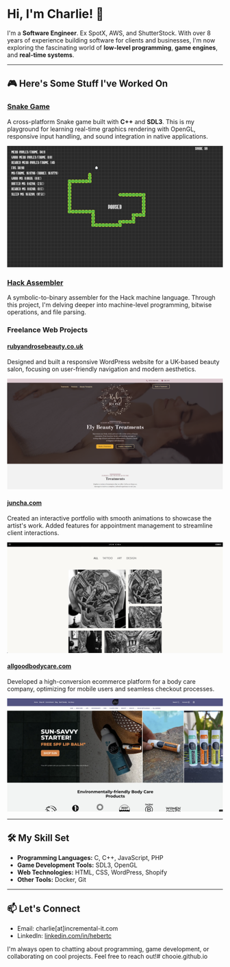 # Hi, I'm Charlie! 👋

I'm a **Software Engineer**. Ex SpotX, AWS, and ShutterStock. With over 8 years of experience building software for clients and businesses, I'm now exploring the fascinating world of **low-level programming**, **game engines**, and **real-time systems**.

---

## 🎮 Here's Some Stuff I've Worked On

### [Snake Game](https://github.com/chooie/sdl3_opengl_snake_game)
A cross-platform Snake game built with **C++** and **SDL3**. This is my playground for learning real-time graphics rendering with OpenGL, responsive input handling, and sound integration in native applications.

![Snake Game Screenshot](./images/snake_opengl.png)

### [Hack Assembler](https://github.com/chooie/hack_assembler)
A symbolic-to-binary assembler for the Hack machine language. Through this project, I'm delving deeper into machine-level programming, bitwise operations, and file parsing.

### Freelance Web Projects

#### [rubyandrosebeauty.co.uk](https://rubyandrosebeauty.co.uk)
Designed and built a responsive WordPress website for a UK-based beauty salon, focusing on user-friendly navigation and modern aesthetics.

![Ruby and Rose Beauty](./images/ruby_and_rose.png)

#### [juncha.com](https://juncha.com)
Created an interactive portfolio with smooth animations to showcase the artist's work. Added features for appointment management to streamline client interactions.

![Jun Cha](./images/jun_cha_gallery.jpeg)

#### [allgoodbodycare.com](https://allgoodbodycare.com)
Developed a high-conversion ecommerce platform for a body care company, optimizing for mobile users and seamless checkout processes.

![All Good Bodycare](./images/all_good_bodycare.png)

---

## 🛠 My Skill Set

- **Programming Languages:** C, C++, JavaScript, PHP
- **Game Development Tools:** SDL3, OpenGL
- **Web Technologies:** HTML, CSS, WordPress, Shopify
- **Other Tools:** Docker, Git

---

## 📫 Let's Connect

- Email: charlie[at]incremental-it.com
- LinkedIn: [linkedin.com/in/hebertc](https://linkedin.com/in/hebertc)

I'm always open to chatting about programming, game development, or collaborating on cool projects. Feel free to reach out!# chooie.github.io
